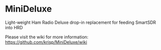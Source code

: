 MiniDeluxe
==========

Light-weight Ham Radio Deluxe drop-in replacement for feeding SmartSDR into HRD

Please visit the wiki for more information: https://github.com/krisp/MiniDeluxe/wiki
